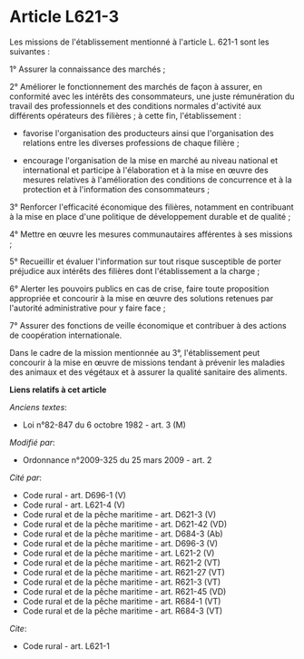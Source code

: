 # Article L621-3

Les missions de l'établissement mentionné à l'article L. 621-1 sont les suivantes : 

1° Assurer la connaissance des marchés ; 

2° Améliorer le fonctionnement des marchés de façon à assurer, en conformité avec les intérêts des consommateurs, une juste
rémunération du travail des professionnels et des conditions normales d'activité aux différents opérateurs des filières ; à
cette fin, l'établissement :

- favorise l'organisation des producteurs ainsi que l'organisation des relations entre les diverses professions de chaque
filière ;

- encourage l'organisation de la mise en marché au niveau national et international et participe à l'élaboration et à la mise
en œuvre des mesures relatives à l'amélioration des conditions de concurrence et à la protection et à l'information des
consommateurs ; 

3° Renforcer l'efficacité économique des filières, notamment en contribuant à la mise en place d'une politique de
développement durable et de qualité ; 

4° Mettre en œuvre les mesures communautaires afférentes à ses missions ; 

5° Recueillir et évaluer l'information sur tout risque susceptible de porter préjudice aux intérêts des filières dont
l'établissement a la charge ; 

6° Alerter les pouvoirs publics en cas de crise, faire toute proposition appropriée et concourir à la mise en œuvre des
solutions retenues par l'autorité administrative pour y faire face ; 

7° Assurer des fonctions de veille économique et contribuer à des actions de coopération internationale. 

Dans le cadre de la mission mentionnée au 3°, l'établissement peut concourir à la mise en œuvre de missions tendant à
prévenir les maladies des animaux et des végétaux et à assurer la qualité sanitaire des aliments.

**Liens relatifs à cet article**

_Anciens textes_:

  - Loi n°82-847 du 6 octobre 1982 - art. 3 (M)

_Modifié par_:

  - Ordonnance n°2009-325 du 25 mars 2009 - art. 2

_Cité par_:

  - Code rural - art. D696-1 (V)
  - Code rural - art. L621-4 (V)
  - Code rural et de la pêche maritime - art. D621-3 (V)
  - Code rural et de la pêche maritime - art. D621-42 (VD)
  - Code rural et de la pêche maritime - art. D684-3 (Ab)
  - Code rural et de la pêche maritime - art. D696-3 (V)
  - Code rural et de la pêche maritime - art. L621-2 (V)
  - Code rural et de la pêche maritime - art. R621-2 (VT)
  - Code rural et de la pêche maritime - art. R621-27 (VT)
  - Code rural et de la pêche maritime - art. R621-3 (VT)
  - Code rural et de la pêche maritime - art. R621-45 (VD)
  - Code rural et de la pêche maritime - art. R684-1 (VT)
  - Code rural et de la pêche maritime - art. R684-3 (VT)

_Cite_:

  - Code rural - art. L621-1
